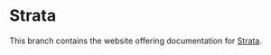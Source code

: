 Strata
=============

This branch contains the website offering documentation for [Strata](http://strata.francoisfaubert.com/).

